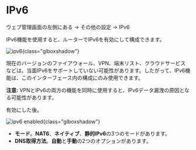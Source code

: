 # IPv6

ウェブ管理画面の左側にある -> その他の設定 -> IPv6

IPv6機能を使用すると、ルーターでIPv6を有効にして構成できます。

![ipv6](https://static.gl-inet.com/docs/en/4/tutorials/ipv6/ipv6_page.png){class="glboxshadow"}

現在のバージョンのファイアウォール、VPN、端末リスト、クラウドサービスなどは、当面IPv6をサポートしていない可能性があります。したがって、IPv6機能は、このインターフェース内の構成にのみ使用できます。

**注意:** VPNとIPv6の両方の機能を同時に使用すると、IPv6データ漏洩の原因となる可能性があります。

有効にした後。

![ipv6 enabled](https://static.gl-inet.com/docs/en/4/tutorials/ipv6/ipv6_enabled.png){class="glboxshadow"}

- **モード**。**NAT6**、**ネイティブ**、**静的IPv6**の3つのモードがあります。
- **DNS取得方法**。**自動**と**手動**の2つのオプションがあります。